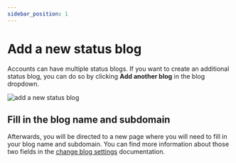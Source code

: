 ```yaml
---
sidebar_position: 1
---
```


# Add a new status blog

Accounts can have multiple status blogs. If you want to create an additional status blog, you can do so by clicking **Add another blog**  in the blog dropdown.

![add a new status blog](/img/blog-dropdown.png)

## Fill in the blog name and subdomain

Afterwards, you will be directed to a new page where you will need to fill in your blog name and subdomain. You can find more information about those two fields in the [change blog settings](/blogs/change-blog-settings) documentation.
